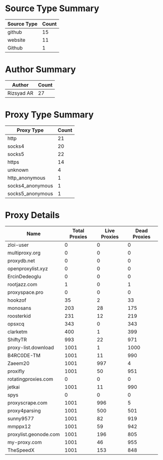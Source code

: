 # Source Type Summary

| Source Type | Count |
|-------------|-------|
| github | 15 |
| website | 11 |
| Github | 1 |


# Author Summary

| Author | Count |
|--------|-------|
| Rizsyad AR | 27 |


# Proxy Type Summary

| Proxy Type | Count |
|------------|-------|
| http | 21 |
| socks4 | 20 |
| socks5 | 22 |
| https | 14 |
| unknown | 4 |
| http_anonymous | 1 |
| socks4_anonymous | 1 |
| socks5_anonymous | 1 |


# Proxy Details

| Name | Total Proxies | Live Proxies | Dead Proxies |
|------|---------------|--------------|---------------|
| zloi-user | 0 | 0 | 0 |
| multiproxy.org | 0 | 0 | 0 |
| proxydb.net | 0 | 0 | 0 |
| openproxylist.xyz | 0 | 0 | 0 |
| ErcinDedeoglu | 0 | 0 | 0 |
| rootjazz.com | 1 | 0 | 1 |
| proxyspace.pro | 0 | 0 | 0 |
| hookzof | 35 | 2 | 33 |
| monosans | 203 | 28 | 175 |
| roosterkid | 231 | 12 | 219 |
| opsxcq | 343 | 0 | 343 |
| clarketm | 400 | 1 | 399 |
| ShiftyTR | 993 | 22 | 971 |
| proxy-list.download | 1001 | 1 | 1000 |
| B4RC0DE-TM | 1001 | 11 | 990 |
| Zaeem20 | 1001 | 997 | 4 |
| proxifly | 1001 | 50 | 951 |
| rotatingproxies.com | 0 | 0 | 0 |
| jetkai | 1001 | 11 | 990 |
| spys | 0 | 0 | 0 |
| proxyscrape.com | 1001 | 996 | 5 |
| proxy4parsing | 1001 | 500 | 501 |
| sunny9577 | 1001 | 82 | 919 |
| mmppx12 | 1001 | 59 | 942 |
| proxylist.geonode.com | 1001 | 196 | 805 |
| my-proxy.com | 1001 | 46 | 955 |
| TheSpeedX | 1001 | 153 | 848 |
